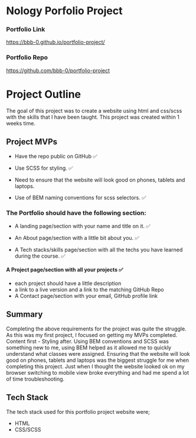 # Nology Porfolio Project

### Portfolio Link 
https://bbb-0.github.io/portfolio-project/

### Portfolio Repo
https://github.com/bbb-0/portfolio-project


# Project Outline

The goal of this project was to create a website using html and css/scss with the skills that I have been taught.
This project was created within 1 weeks time.

## Project MVPs

- Have the repo public on GitHub ✅

- Use SCSS for styling. ✅

- Need to ensure that the website will look good on phones, tablets and laptops. 

- Use of BEM naming conventions for scss selectors. ✅

### The Portfolio should have the following section:

- A landing page/section with your name and title on it. ✅

- An About page/section with a little bit about you. ✅

- A Tech stacks/skills page/section with all the techs you have learned during the course. ✅

#### A Project page/section with all your projects ✅
 - each project should have a little description 
 - a link to a live version and a link to the matching GitHub Repo
 - A Contact page/section with your email, GitHub profile link

## Summary

Completing the above requirements for the project was quite the struggle. As this was my first project, I focused on getting my MVPs completed. Content first - Styling after. Using BEM conventions and SCSS was something new to me, using BEM helped as it allowed me to quickly understand what classes were assigned. Ensuring that the website will look good on phones, tablets and laptops was the biggest struggle for me when completing this project. Just when I thought the website looked ok on my browser switching to mobile view broke everything and had me spend a lot of time troubleshooting.

## Tech Stack

The tech stack used for this portfolio project website were;

- HTML
- CSS/SCSS